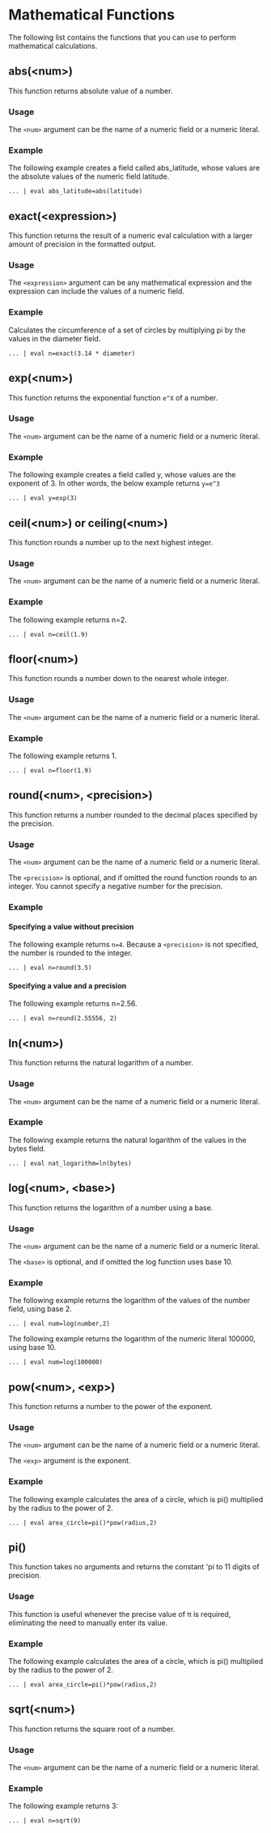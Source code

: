 # Mathematical Functions

The following list contains the functions that you can use to perform mathematical calculations.

## abs(\<num>)

This function returns absolute value of a number.

### Usage

The `<num>` argument can be the name of a numeric field or a numeric literal.

### Example

The following example creates a field called abs_latitude, whose values are the absolute values of the numeric field latitude.

```
... | eval abs_latitude=abs(latitude)
```

## exact(\<expression>)

This function returns the result of a numeric eval calculation with a larger amount of precision in the formatted output.

### Usage

The `<expression>` argument can be any mathematical expression and the expression can include the values of a numeric field.

### Example

Calculates the circumference of a set of circles by multiplying pi by the values in the diameter field.

```
... | eval n=exact(3.14 * diameter)
```

## exp(\<num>)

This function returns the exponential function `e^X` of a number.

### Usage

The `<num>` argument can be the name of a numeric field or a numeric literal.

### Example

The following example creates a field called y, whose values are the exponent of 3. In other words, the below example returns `y=e^3`

```
... | eval y=exp(3)
```

## ceil(\<num>) or ceiling(\<num>)

This function rounds a number up to the next highest integer.

### Usage

The `<num>` argument can be the name of a numeric field or a numeric literal.

### Example

The following example returns n=2.

```
... | eval n=ceil(1.9)
```

## floor(\<num>)

This function rounds a number down to the nearest whole integer.

### Usage

The `<num>` argument can be the name of a numeric field or a numeric literal.

### Example

The following example returns 1.

```
... | eval n=floor(1.9)
```

## round(\<num>, \<precision>)

This function returns a number rounded to the decimal places specified by the precision. 

### Usage

The `<num>` argument can be the name of a numeric field or a numeric literal. 

The `<precision>` is optional, and if omitted the round function rounds to an integer.
You cannot specify a negative number for the precision.

### Example

#### Specifying a value without precision

The following example returns `n=4`. Because a `<precision>` is not specified, the number is rounded to the integer.

```
... | eval n=round(3.5)
```

#### Specifying a value and a precision

The following example returns n=2.56.

```
... | eval n=round(2.55556, 2)
```

## ln(\<num>)

This function returns the natural logarithm of a number.

### Usage

The `<num>` argument can be the name of a numeric field or a numeric literal. 

### Example

The following example returns the natural logarithm of the values in the bytes field.

```
... | eval nat_logarithm=ln(bytes)
```

## log(\<num>, \<base>)

This function returns the logarithm of a number using a base. 

### Usage

The `<num>` argument can be the name of a numeric field or a numeric literal.

The `<base>` is optional, and if omitted the log function uses base 10.

### Example

The following example returns the logarithm of the values of the number field, using base 2.

```
... | eval num=log(number,2)
```

The following example returns the logarithm of the numeric literal 100000, using base 10.

```
... | eval num=log(100000)
```

## pow(\<num>, \<exp>)

This function returns a number to the power of the exponent.

### Usage

The `<num>` argument can be the name of a numeric field or a numeric literal.

The `<exp>` argument is the exponent.

### Example

The following example calculates the area of a circle, which is pi() multiplied by the radius to the power of 2.

```
... | eval area_circle=pi()*pow(radius,2)
```

## pi()

This function takes no arguments and returns the constant 'pi to 11 digits of precision.

### Usage

This function is useful whenever the precise value of π is required, eliminating the need to manually enter its value.

### Example

The following example calculates the area of a circle, which is pi() multiplied by the radius to the power of 2.

```
... | eval area_circle=pi()*pow(radius,2)
```

## sqrt(\<num>)

This function returns the square root of a number.

### Usage

The `<num>` argument can be the name of a numeric field or a numeric literal.

### Example

The following example returns 3:

```
... | eval n=sqrt(9)
```












